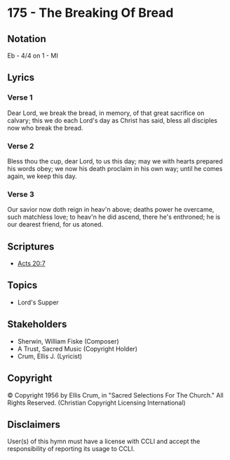 # 175 - The Breaking Of Bread

## Notation

Eb - 4/4 on 1 - MI

## Lyrics

### Verse 1

Dear Lord, we break the bread, in memory, of that great sacrifice on calvary; this we do each Lord's day as Christ has said, bless all disciples now who break the bread.

### Verse 2

Bless thou the cup, dear Lord, to us this day; may we with hearts prepared his words obey; we now his death proclaim in his own way; until he comes again, we keep this day.

### Verse 3

Our savior now doth reign in heav'n above; deaths power he overcame, such matchless love; to heav'n he did ascend, there he's enthroned; he is our dearest friend, for us atoned.


## Scriptures

- [Acts 20:7](https://www.biblegateway.com/passage/?search=Acts%2020%3A7)

## Topics

- Lord's Supper

## Stakeholders

- Sherwin, William Fiske (Composer)
- A Trust, Sacred Music (Copyright Holder)
- Crum, Ellis J. (Lyricist)

## Copyright

© Copyright 1956 by Ellis Crum, in "Sacred Selections For The Church." All Rights Reserved.
(Christian Copyright Licensing International)

## Disclaimers

User(s) of this hymn must have a license with CCLI and accept the responsibility of reporting its usage to CCLI.

